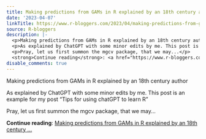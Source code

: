 ```yaml
---
title: Making predictions from GAMs in R explained by an 18th century author
date: '2023-04-07'
linkTitle: https://www.r-bloggers.com/2023/04/making-predictions-from-gams-in-r-explained-by-an-18th-century-author/
source: R-bloggers
description: |-
  <p>Making predictions from GAMs in R explained by an 18th century author</p>
  <p>As explained by ChatGPT with some minor edits by me. This post is an example for my post “Tips for using chatGPT to learn R”</p>
  <p>Pray, let us first summon the mgcv package, that we may...</p>
  <strong>Continue reading</strong>: <a href="https://www.r-bloggers.com/2023/04/making-predictions-from-gams-in-r-explained-by-an-18th-century-author/">Making predictions from GAMs in R explained by an 18th century ...
disable_comments: true
---
```

<p>Making predictions from GAMs in R explained by an 18th century author</p>
<p>As explained by ChatGPT with some minor edits by me. This post is an example for my post “Tips for using chatGPT to learn R”</p>
<p>Pray, let us first summon the mgcv package, that we may...</p>
<strong>Continue reading</strong>: <a href="https://www.r-bloggers.com/2023/04/making-predictions-from-gams-in-r-explained-by-an-18th-century-author/">Making predictions from GAMs in R explained by an 18th century ...